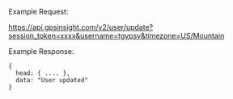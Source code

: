 Example Request:

https://api.gpsinsight.com/v2/user/update?session_token=xxxx&username=tgypsy&timezone=US/Mountain

Example Response:

    {
      head: { .... },
      data: "User updated"
    }
